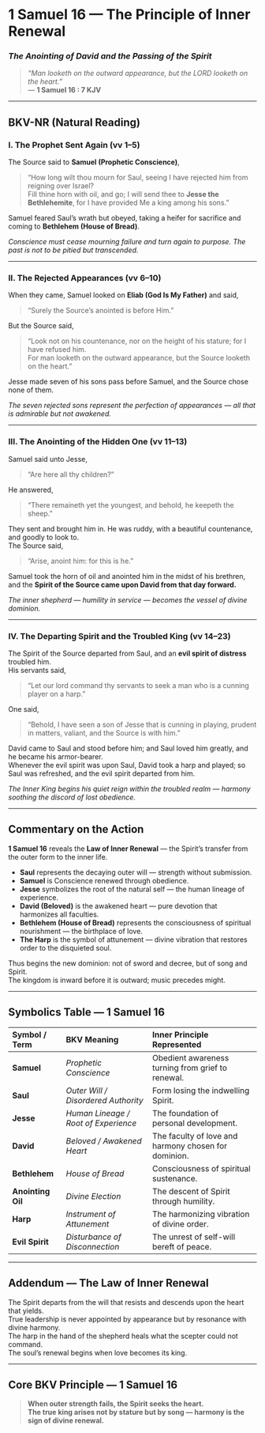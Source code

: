 # 1 Samuel 16 — The Principle of Inner Renewal
### *The Anointing of David and the Passing of the Spirit*

> _“Man looketh on the outward appearance, but the LORD looketh on the heart.”_  
> — **1 Samuel 16 : 7 KJV**

---

## **BKV-NR (Natural Reading)**

### **I. The Prophet Sent Again (vv 1–5)**  

The Source said to **Samuel (Prophetic Conscience)**,  
> “How long wilt thou mourn for Saul, seeing I have rejected him from reigning over Israel?  
> Fill thine horn with oil, and go; I will send thee to **Jesse the Bethlehemite**, for I have provided Me a king among his sons.”  

Samuel feared Saul’s wrath but obeyed, taking a heifer for sacrifice and coming to **Bethlehem (House of Bread)**.  

*Conscience must cease mourning failure and turn again to purpose.  The past is not to be pitied but transcended.*

---

### **II. The Rejected Appearances (vv 6–10)**  

When they came, Samuel looked on **Eliab (God Is My Father)** and said,  
> “Surely the Source’s anointed is before Him.”  

But the Source said,  
> “Look not on his countenance, nor on the height of his stature; for I have refused him.  
> For man looketh on the outward appearance, but the Source looketh on the heart.”  

Jesse made seven of his sons pass before Samuel, and the Source chose none of them.  

*The seven rejected sons represent the perfection of appearances — all that is admirable but not awakened.*

---

### **III. The Anointing of the Hidden One (vv 11–13)**  

Samuel said unto Jesse,  
> “Are here all thy children?”  

He answered,  
> “There remaineth yet the youngest, and behold, he keepeth the sheep.”  

They sent and brought him in. He was ruddy, with a beautiful countenance, and goodly to look to.  
The Source said,  
> “Arise, anoint him: for this is he.”  

Samuel took the horn of oil and anointed him in the midst of his brethren,  
and the **Spirit of the Source came upon David from that day forward.**  

*The inner shepherd — humility in service — becomes the vessel of divine dominion.*

---

### **IV. The Departing Spirit and the Troubled King (vv 14–23)**  

The Spirit of the Source departed from Saul, and an **evil spirit of distress** troubled him.  
His servants said,  
> “Let our lord command thy servants to seek a man who is a cunning player on a harp.”  

One said,  
> “Behold, I have seen a son of Jesse that is cunning in playing, prudent in matters, valiant, and the Source is with him.”  

David came to Saul and stood before him; and Saul loved him greatly, and he became his armor-bearer.  
Whenever the evil spirit was upon Saul, David took a harp and played; so Saul was refreshed, and the evil spirit departed from him.  

*The Inner King begins his quiet reign within the troubled realm — harmony soothing the discord of lost obedience.*

---

## **Commentary on the Action**

**1 Samuel 16** reveals the **Law of Inner Renewal** — the Spirit’s transfer from the outer form to the inner life.

- **Saul** represents the decaying outer will — strength without submission.  
- **Samuel** is Conscience renewed through obedience.  
- **Jesse** symbolizes the root of the natural self — the human lineage of experience.  
- **David (Beloved)** is the awakened heart — pure devotion that harmonizes all faculties.  
- **Bethlehem (House of Bread)** represents the consciousness of spiritual nourishment — the birthplace of love.  
- **The Harp** is the symbol of attunement — divine vibration that restores order to the disquieted soul.  

Thus begins the new dominion: not of sword and decree, but of song and Spirit.  
The kingdom is inward before it is outward; music precedes might.

---

## **Symbolics Table — 1 Samuel 16**

| Symbol / Term | BKV Meaning | Inner Principle Represented |
|:---|:---|:---|
| **Samuel** | *Prophetic Conscience* | Obedient awareness turning from grief to renewal. |
| **Saul** | *Outer Will / Disordered Authority* | Form losing the indwelling Spirit. |
| **Jesse** | *Human Lineage / Root of Experience* | The foundation of personal development. |
| **David** | *Beloved / Awakened Heart* | The faculty of love and harmony chosen for dominion. |
| **Bethlehem** | *House of Bread* | Consciousness of spiritual sustenance. |
| **Anointing Oil** | *Divine Election* | The descent of Spirit through humility. |
| **Harp** | *Instrument of Attunement* | The harmonizing vibration of divine order. |
| **Evil Spirit** | *Disturbance of Disconnection* | The unrest of self-will bereft of peace. |

---

## **Addendum — The Law of Inner Renewal**

The Spirit departs from the will that resists and descends upon the heart that yields.  
True leadership is never appointed by appearance but by resonance with divine harmony.  
The harp in the hand of the shepherd heals what the scepter could not command.  
The soul’s renewal begins when love becomes its king.

---

## **Core BKV Principle — 1 Samuel 16**

> **When outer strength fails, the Spirit seeks the heart.  
> The true king arises not by stature but by song — harmony is the sign of divine renewal.**




